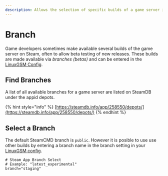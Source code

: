```yaml
---
description: Allows the selection of specific builds of a game server in SteamCMD
---
```


# Branch

Game developers sometimes make available several builds of the game server on Steam, often to allow beta testing of new releases. These builds are made available via _branches \(betas\)_ and can be entered in the [LinuxGSM Config](../configuration/linuxgsm-config.md).

## Find Branches

A list of all available branches for a game server are listed on SteamDB under the appid depots.

{% hint style="info" %}
[https://steamdb.info/app/258550/depots/](https://steamdb.info/app/258550/depots/)
{% endhint %}

## Select a Branch

The default SteamCMD branch is `public`. However it is posible to use use other builds by entering a branch name in the branch setting in your [LinuxGSM config](../configuration/linuxgsm-config.md). 

```text
# Steam App Branch Select
# Example: "latest_experimental"
branch="staging"
```

